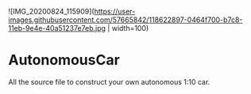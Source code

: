 ![IMG_20200824_115909](https://user-images.githubusercontent.com/57665842/118622897-0464f700-b7c8-11eb-9e4e-40a51237e7eb.jpg | width=100)

# AutonomousCar

All the source file to construct your own autonomous 1:10 car.
